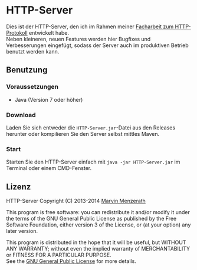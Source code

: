 # HTTP-Server

Dies ist der HTTP-Server, den ich im Rahmen meiner [Facharbeit zum HTTP-Protokoll](http://menzerath.eu/artikel/wie-funktioniert-das-http-protokoll/) entwickelt habe.  
Neben kleineren, neuen Features werden hier Bugfixes und Verbesserungen eingefügt, sodass der Server auch im produktiven Betrieb benutzt werden kann.

## Benutzung

### Voraussetzungen
* Java (Version 7 oder höher)

### Download
Laden Sie sich entweder die `HTTP-Server.jar`-Datei aus den Releases herunter oder kompilieren Sie den Server selbst mittles Maven.

### Start
Starten Sie den HTTP-Server einfach mit `java -jar HTTP-Server.jar` im Terminal oder einem CMD-Fenster.

## Lizenz
HTTP-Server
Copyright (C) 2013-2014 [Marvin Menzerath](http://menzerath.eu)

This program is free software: you can redistribute it and/or modify it under the terms of the GNU General Public License as published by the Free Software Foundation, either version 3 of the License, or (at your option) any later version.

This program is distributed in the hope that it will be useful, but WITHOUT ANY WARRANTY; without even the implied warranty of MERCHANTABILITY or FITNESS FOR A PARTICULAR PURPOSE.  
See the [GNU General Public License](https://github.com/MarvinMenzerath/HTTP-Server/blob/master/LICENSE) for more details.
